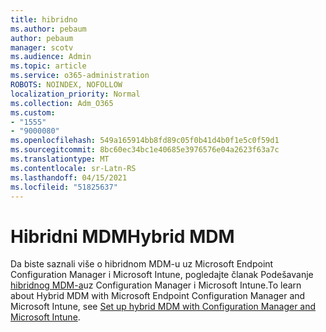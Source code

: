 ```yaml
---
title: hibridno
ms.author: pebaum
author: pebaum
manager: scotv
ms.audience: Admin
ms.topic: article
ms.service: o365-administration
ROBOTS: NOINDEX, NOFOLLOW
localization_priority: Normal
ms.collection: Adm_O365
ms.custom:
- "1555"
- "9000080"
ms.openlocfilehash: 549a165914bb8fd89c05f0b41d4b0f1e5c0f59d1
ms.sourcegitcommit: 8bc60ec34bc1e40685e3976576e04a2623f63a7c
ms.translationtype: MT
ms.contentlocale: sr-Latn-RS
ms.lasthandoff: 04/15/2021
ms.locfileid: "51825637"
---
```

# <a name="hybrid-mdm"></a><span data-ttu-id="aaa35-102">Hibridni MDM</span><span class="sxs-lookup"><span data-stu-id="aaa35-102">Hybrid MDM</span></span>

<span data-ttu-id="aaa35-103">Da biste saznali više o hibridnom MDM-u uz Microsoft Endpoint Configuration Manager i Microsoft Intune, pogledajte članak Podešavanje [hibridnog MDM-a](https://docs.microsoft.com/configmgr/mdm/deploy-use/setup-hybrid-mdm)uz Configuration Manager i Microsoft Intune.</span><span class="sxs-lookup"><span data-stu-id="aaa35-103">To learn about Hybrid MDM with Microsoft Endpoint Configuration Manager and Microsoft Intune, see [Set up hybrid MDM with Configuration Manager and Microsoft Intune](https://docs.microsoft.com/configmgr/mdm/deploy-use/setup-hybrid-mdm).</span></span>